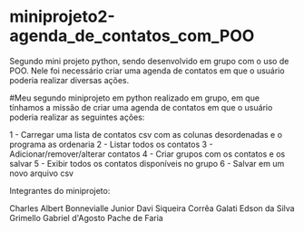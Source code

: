 # miniprojeto2-agenda_de_contatos_com_POO
Segundo mini projeto python, sendo desenvolvido em grupo com o uso de POO. Nele foi necessário criar uma agenda de contatos em que o usuário poderia realizar diversas ações.


#Meu segundo miniprojeto em python realizado em grupo, em que tínhamos a missão de criar uma agenda de contatos em que o usuário poderia realizar as seguintes ações:

1 - Carregar uma lista de contatos csv com as colunas desordenadas e o programa as ordenaria 
2 - Listar todos os contatos 
3 - Adicionar/remover/alterar contatos 
4 - Criar grupos com os contatos e os salvar 
5 - Exibir todos os contatos disponíveis no grupo 6 - Salvar em um novo arquivo csv

Integrantes do miniprojeto:

Charles Albert Bonnevialle Junior
Davi Siqueira Corrêa Galati
Edson da Silva Grimello
Gabriel d'Agosto Pache de Faria
